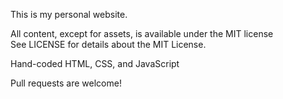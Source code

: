 This is my personal website.

All content, except for assets, is available under the MIT license\
See LICENSE for details about the MIT License.

Hand-coded HTML, CSS, and JavaScript

Pull requests are welcome!
